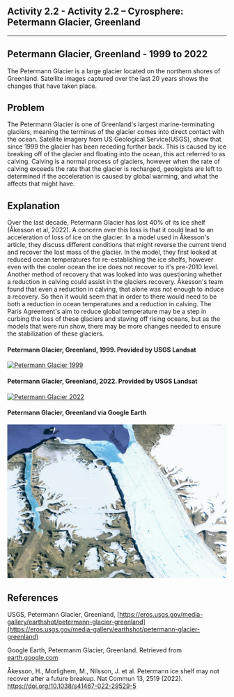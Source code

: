 ## Activity 2.2 - Activity 2.2 – Cyrosphere: Petermann Glacier, Greenland

---

## Petermann Glacier, Greenland - 1999 to 2022

The Petermann Glacier is a large glacier located on the northern shores of Greenland. 
Satellite images captured over the last 20 years shows the changes that have taken place.

## Problem

The Petermann Glacier is one of Greenland's largest marine-terminating glaciers, meaning the terminus of the glacier comes into
direct contact with the ocean. 
Satellite imagery from US Geological Service(USGS), show that since 1999 the glacier has been receding further back.
This is caused by ice breaking off of the glacier and floating into the ocean, this act referred to as calving.
Calving is a normal process of glaciers, however when the rate of calving exceeds the rate that the glacier is recharged, 
geologists are left to determined if the acceleration is caused by global warming, and what the affects that might have.


## Explanation

Over the last decade, Petermann Glacier has lost 40% of its ice shelf (Åkesson et al, 2022). 
A concern over this loss is that it could lead to an acceleration of loss of ice on the glacier. 
In a model used in Åkesson's article, they discuss different conditions that might reverse the current trend and recover the lost
mass of the glacier. 
In the model, they first looked at reduced ocean temperatures for re-establishing the ice shelfs, however even with the cooler
ocean the ice does not recover to it's pre-2010 level. 
Another method of recovery that was looked into was questioning whether a reduction in calving could assist in the glaciers recovery.
Åkesson's team found that even a reduction in calving, that alone was not enough to induce a recovery.
So then it would seem that in order to there would need to be both a reduction in ocean temperatures and a reduction in calving.
The Paris Agreement's aim to reduce global temperature may be a step in curbing the loss of these glaciers and staving off rising
oceans, but as the models that were run show, there may be more changes needed to ensure the stabilization of these glaciers.

#### Petermann Glacier, Greenland, 1999. Provided by USGS Landsat
[![Petermann Glacier 1999](https://eros.usgs.gov/sites/eros.usgs.gov/files/2022-08/19990709_PetermannIntro.png)](https://eros.usgs.gov/sites/eros.usgs.gov/files/2022-08/19990709_PetermannIntro.png)


#### Petermann Glacier, Greenland, 2022. Provided by USGS Landsat
[![Petermann Glacier 2022](https://eros.usgs.gov/sites/eros.usgs.gov/files/2022-08/20220801_PetermannIntro.png)](https://eros.usgs.gov/sites/eros.usgs.gov/files/2022-08/20220801_PetermannIntro.png)


#### Petermann Glacier, Greenland via Google Earth
[![Petermann Glacier via Google Earth](https://github.com/justinjarvinen/justinjarvinen.github.io/blob/main/_images/petermann-glacier-google-earth.png?raw=true)](https://github.com/justinjarvinen/justinjarvinen.github.io/blob/main/_images/petermann-glacier-google-earth.png?raw=true)


## References
USGS, Petermann Glacier, Greenland, [https://eros.usgs.gov/media-gallery/earthshot/petermann-glacier-greenland](https://eros.usgs.gov/media-gallery/earthshot/petermann-glacier-greenland)

Google Earth, Petermanm Glacier, Greenland. Retrieved from [earth.google.com](https://earth.google.com/web/search/Petermann+Glacier,+Greenland/@80.68959041,-60.57749316,37.08243018a,231035.75818375d,35y,-1.33366157h,46.46498082t,0r/data=CocBGl0SVwolMHg0ZmM4M2M4YTJhY2RjZjJkOjB4ZWJkMGM1NmUwNDA3OTg0MhkAAAAAACBUQCGUv9YAAMBNwCocUGV0ZXJtYW5uIEdsYWNpZXIsIEdyZWVubGFuZBgBIAEiJgokCcFjFJNNej1AEU-u8dsjdz1AGQYGOFYrrFjAIS3cX975rVjA)

Åkesson, H., Morlighem, M., Nilsson, J. et al. Petermann ice shelf may not recover after a future breakup. Nat Commun 13, 2519 (2022). https://doi.org/10.1038/s41467-022-29529-5
